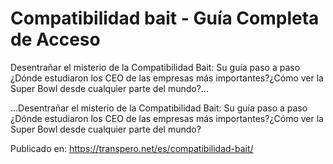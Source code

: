 # Compatibilidad bait - Guía Completa de Acceso

Desentrañar el misterio de la Compatibilidad Bait: Su guía paso a paso
            ¿Dónde estudiaron los CEO de las empresas más importantes?¿Cómo ver la Super Bowl desde cualquier parte del mundo?...

...Desentrañar el misterio de la Compatibilidad Bait: Su guía paso a paso
            ¿Dónde estudiaron los CEO de las empresas más importantes?¿Cómo ver la Super Bowl desde cualquier parte del mundo?

Publicado en: https://transpero.net/es/compatibilidad-bait/